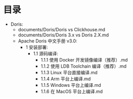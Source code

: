 # 目录

- Doris:
  - documents/Doris/Doris vs Clickhouse.md
  - documents/Doris/Doris 3.x vs Doris 2.X.md
  - Apache Doris 中文手册 v3.0:
    - 1 安装部署:
      - 1.1 源码编译:
        - 1.1.1 使用 Docker 开发镜像编译（推荐）.md
        - 1.1.2 使用 LDB Toolchain 编译（推荐）.md
        - 1.1.3 Linux 平台直接编译.md
        - 1.1.4 Arm 平台上编译.md
        - 1.1.5 Windows 平台上编译.md
        - 1.1.6 在 MacOS 平台上编译.md
